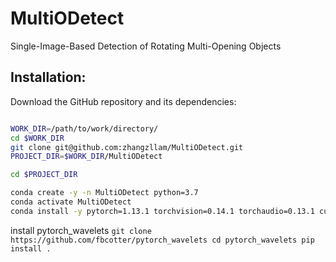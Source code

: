 # MultiODetect
Single-Image-Based Detection of Rotating Multi-Opening Objects


## Installation:

Download the GitHub repository and its dependencies:

```bash

WORK_DIR=/path/to/work/directory/
cd $WORK_DIR
git clone git@github.com:zhangzllam/MultiODetect.git
PROJECT_DIR=$WORK_DIR/MultiODetect

cd $PROJECT_DIR

conda create -y -n MultiODetect python=3.7
conda activate MultiODetect
conda install -y pytorch=1.13.1 torchvision=0.14.1 torchaudio=0.13.1 cudatoolkit=11.6 -c pytorch
```
install pytorch_wavelets 
`git clone https://github.com/fbcotter/pytorch_wavelets cd pytorch_wavelets pip install .`

